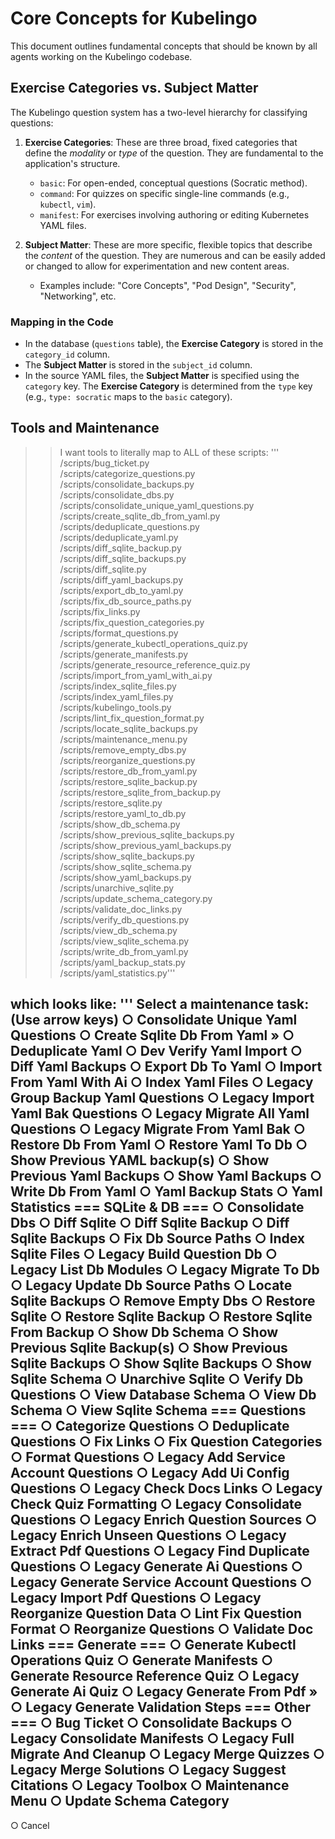 # Core Concepts for Kubelingo

This document outlines fundamental concepts that should be known by all agents working on the Kubelingo codebase.

## Exercise Categories vs. Subject Matter

The Kubelingo question system has a two-level hierarchy for classifying questions:

1.  **Exercise Categories**: These are three broad, fixed categories that define the *modality* or *type* of the question. They are fundamental to the application's structure.
    *   `basic`: For open-ended, conceptual questions (Socratic method).
    *   `command`: For quizzes on specific single-line commands (e.g., `kubectl`, `vim`).
    *   `manifest`: For exercises involving authoring or editing Kubernetes YAML files.

2.  **Subject Matter**: These are more specific, flexible topics that describe the *content* of the question. They are numerous and can be easily added or changed to allow for experimentation and new content areas.
    *   Examples include: "Core Concepts", "Pod Design", "Security", "Networking", etc.

### Mapping in the Code

-   In the database (`questions` table), the **Exercise Category** is stored in the `category_id` column.
-   The **Subject Matter** is stored in the `subject_id` column.
-   In the source YAML files, the **Subject Matter** is specified using the `category` key. The **Exercise Category** is determined from the `type` key (e.g., `type: socratic` maps to the `basic` category).

## Tools and Maintenance

> > I want tools to literally map to ALL of these scripts: '''
/scripts/bug_ticket.py  
/scripts/categorize_questions.py  
/scripts/consolidate_backups.py  
/scripts/consolidate_dbs.py  
/scripts/consolidate_unique_yaml_questions.py  
/scripts/create_sqlite_db_from_yaml.py  
/scripts/deduplicate_questions.py  
/scripts/deduplicate_yaml.py  
/scripts/diff_sqlite_backup.py  
/scripts/diff_sqlite_backups.py  
/scripts/diff_sqlite.py  
/scripts/diff_yaml_backups.py  
/scripts/export_db_to_yaml.py  
/scripts/fix_db_source_paths.py  
/scripts/fix_links.py  
/scripts/fix_question_categories.py  
/scripts/format_questions.py  
/scripts/generate_kubectl_operations_quiz.py  
/scripts/generate_manifests.py  
/scripts/generate_resource_reference_quiz.py  
/scripts/import_from_yaml_with_ai.py  
/scripts/index_sqlite_files.py  
/scripts/index_yaml_files.py  
/scripts/kubelingo_tools.py  
/scripts/lint_fix_question_format.py  
/scripts/locate_sqlite_backups.py  
/scripts/maintenance_menu.py  
/scripts/remove_empty_dbs.py  
/scripts/reorganize_questions.py  
/scripts/restore_db_from_yaml.py  
/scripts/restore_sqlite_backup.py  
/scripts/restore_sqlite_from_backup.py  
/scripts/restore_sqlite.py  
/scripts/restore_yaml_to_db.py  
/scripts/show_db_schema.py  
/scripts/show_previous_sqlite_backups.py  
/scripts/show_previous_yaml_backups.py  
/scripts/show_sqlite_backups.py  
/scripts/show_sqlite_schema.py  
/scripts/show_yaml_backups.py  
/scripts/unarchive_sqlite.py  
/scripts/update_schema_category.py  
/scripts/validate_doc_links.py  
/scripts/verify_db_questions.py  
/scripts/view_db_schema.py  
/scripts/view_sqlite_schema.py  
/scripts/write_db_from_yaml.py  
/scripts/yaml_backup_stats.py  
/scripts/yaml_statistics.py'''      


which looks like: 
'''
Select a maintenance task: (Use arrow keys)
   ○ Consolidate Unique Yaml Questions
   ○ Create Sqlite Db From Yaml
 » ○ Deduplicate Yaml
   ○ Dev Verify Yaml Import
   ○ Diff Yaml Backups
   ○ Export Db To Yaml
   ○ Import From Yaml With Ai
   ○ Index Yaml Files
   ○ Legacy Group Backup Yaml Questions
   ○ Legacy Import Yaml Bak Questions
   ○ Legacy Migrate All Yaml Questions
   ○ Legacy Migrate From Yaml Bak
   ○ Restore Db From Yaml
   ○ Restore Yaml To Db
   ○ Show Previous YAML backup(s)
   ○ Show Previous Yaml Backups
   ○ Show Yaml Backups
   ○ Write Db From Yaml
   ○ Yaml Backup Stats
   ○ Yaml Statistics
   === SQLite & DB ===
   ○ Consolidate Dbs
   ○ Diff Sqlite
   ○ Diff Sqlite Backup
   ○ Diff Sqlite Backups
   ○ Fix Db Source Paths
   ○ Index Sqlite Files
   ○ Legacy Build Question Db
   ○ Legacy List Db Modules
   ○ Legacy Migrate To Db
   ○ Legacy Update Db Source Paths
   ○ Locate Sqlite Backups
   ○ Remove Empty Dbs
   ○ Restore Sqlite
   ○ Restore Sqlite Backup
   ○ Restore Sqlite From Backup
   ○ Show Db Schema
   ○ Show Previous Sqlite Backup(s)
   ○ Show Previous Sqlite Backups
   ○ Show Sqlite Backups
   ○ Show Sqlite Schema
   ○ Unarchive Sqlite
   ○ Verify Db Questions
   ○ View Database Schema
   ○ View Db Schema
   ○ View Sqlite Schema
   === Questions ===
   ○ Categorize Questions
   ○ Deduplicate Questions
   ○ Fix Links
   ○ Fix Question Categories
   ○ Format Questions
   ○ Legacy Add Service Account Questions
   ○ Legacy Add Ui Config Questions
   ○ Legacy Check Docs Links
   ○ Legacy Check Quiz Formatting
   ○ Legacy Consolidate Questions
   ○ Legacy Enrich Question Sources
   ○ Legacy Enrich Unseen Questions
   ○ Legacy Extract Pdf Questions
   ○ Legacy Find Duplicate Questions
   ○ Legacy Generate Ai Questions
   ○ Legacy Generate Service Account Questions
   ○ Legacy Import Pdf Questions
   ○ Legacy Reorganize Question Data
   ○ Lint Fix Question Format
   ○ Reorganize Questions
   ○ Validate Doc Links
 === Generate ===
   ○ Generate Kubectl Operations Quiz
   ○ Generate Manifests
   ○ Generate Resource Reference Quiz
   ○ Legacy Generate Ai Quiz
   ○ Legacy Generate From Pdf
 » ○ Legacy Generate Validation Steps
   === Other ===
   ○ Bug Ticket
   ○ Consolidate Backups
   ○ Legacy Consolidate Manifests
   ○ Legacy Full Migrate And Cleanup
   ○ Legacy Merge Quizzes
   ○ Legacy Merge Solutions
   ○ Legacy Suggest Citations
   ○ Legacy Toolbox
   ○ Maintenance Menu
   ○ Update Schema Category
   ---------------
   ○ Cancel
